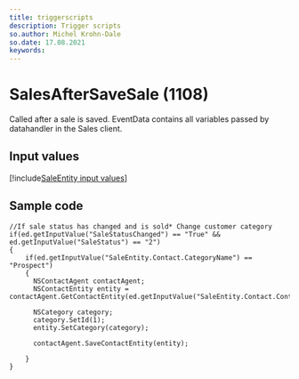 ```yaml
---
title: triggerscripts
description: Trigger scripts
so.author: Michel Krohn-Dale
so.date: 17.08.2021
keywords:
---
```


# SalesAfterSaveSale (1108)

Called after a sale is saved. EventData contains all variables passed by datahandler in the Sales client.

## Input values

[!include[SaleEntity input values](includes/sale-var.md)]

## Sample code

```crmscript
//If sale status has changed and is sold* Change customer category
if(ed.getInputValue("SaleStatusChanged") == "True" && ed.getInputValue("SaleStatus") == "2")
{
    if(ed.getInputValue("SaleEntity.Contact.CategoryName") == "Prospect")
    {
      NSContactAgent contactAgent;
      NSContactEntity entity = contactAgent.GetContactEntity(ed.getInputValue("SaleEntity.Contact.ContactId").toInteger());

      NSCategory category;
      category.SetId(1);
      entity.SetCategory(category);

      contactAgent.SaveContactEntity(entity);

    }
}
```
